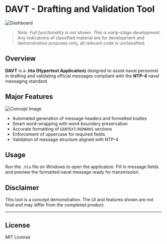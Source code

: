 # DAVT - Drafting and Validation Tool
![Dashboard](https://i.imgur.com/kPwREIZ.png)

> *Note: Full functionality is not shown. This is early-stage development.*
> Any indications of classified material are for development and demonstration purposes only, all relevant code is unclassified.

## Overview

**DAVT** is a **.hta (Hypertext Application)** designed to assist naval personnel in drafting and validating official messages compliant with the **NTP-4** naval messaging standard.

## Major Features
![Concept Image](https://i.imgur.com/vF9tE7c.png)
- Automated generation of message headers and formatted bodies  
- Smart word-wrapping with word-boundary preservation  
- Accurate formatting of `GENTEXT/REMARKS` sections  
- Enforcement of uppercase for required fields  
- Validation of message structure aligned with NTP-4  

## Usage

Run the `.hta` file on Windows to open the application. Fill in message fields and preview the formatted naval message ready for transmission.

## Disclaimer

This tool is a concept demonstration. The UI and features shown are not final and may differ from the completed product.

---

## License

MIT License
